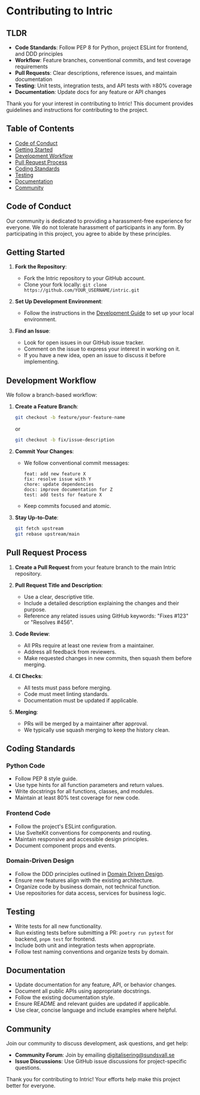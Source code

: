 # Contributing to Intric

## TLDR
- **Code Standards**: Follow PEP 8 for Python, project ESLint for frontend, and DDD principles
- **Workflow**: Feature branches, conventional commits, and test coverage requirements
- **Pull Requests**: Clear descriptions, reference issues, and maintain documentation
- **Testing**: Unit tests, integration tests, and API tests with ≥80% coverage
- **Documentation**: Update docs for any feature or API changes

Thank you for your interest in contributing to Intric! This document provides guidelines and instructions for contributing to the project.

## Table of Contents
- [Code of Conduct](#code-of-conduct)
- [Getting Started](#getting-started)
- [Development Workflow](#development-workflow)
- [Pull Request Process](#pull-request-process)
- [Coding Standards](#coding-standards)
- [Testing](#testing)
- [Documentation](#documentation)
- [Community](#community)

## Code of Conduct

Our community is dedicated to providing a harassment-free experience for everyone. We do not tolerate harassment of participants in any form. By participating in this project, you agree to abide by these principles.

## Getting Started

1. **Fork the Repository**:
   - Fork the Intric repository to your GitHub account.
   - Clone your fork locally: `git clone https://github.com/YOUR_USERNAME/intric.git`

2. **Set Up Development Environment**:
   - Follow the instructions in the [Development Guide](DEVELOPMENT.md) to set up your local environment.

3. **Find an Issue**:
   - Look for open issues in our GitHub issue tracker.
   - Comment on the issue to express your interest in working on it.
   - If you have a new idea, open an issue to discuss it before implementing.

## Development Workflow

We follow a branch-based workflow:

1. **Create a Feature Branch**:
   ```bash
   git checkout -b feature/your-feature-name
   ```
   or
   ```bash
   git checkout -b fix/issue-description
   ```

2. **Commit Your Changes**:
   - We follow conventional commit messages:
     ```
     feat: add new feature X
     fix: resolve issue with Y
     chore: update dependencies
     docs: improve documentation for Z
     test: add tests for feature X
     ```
   - Keep commits focused and atomic.

3. **Stay Up-to-Date**:
   ```bash
   git fetch upstream
   git rebase upstream/main
   ```

## Pull Request Process

1. **Create a Pull Request** from your feature branch to the main Intric repository.

2. **Pull Request Title and Description**:
   - Use a clear, descriptive title.
   - Include a detailed description explaining the changes and their purpose.
   - Reference any related issues using GitHub keywords: "Fixes #123" or "Resolves #456".

3. **Code Review**:
   - All PRs require at least one review from a maintainer.
   - Address all feedback from reviewers.
   - Make requested changes in new commits, then squash them before merging.

4. **CI Checks**:
   - All tests must pass before merging.
   - Code must meet linting standards.
   - Documentation must be updated if applicable.

5. **Merging**:
   - PRs will be merged by a maintainer after approval.
   - We typically use squash merging to keep the history clean.

## Coding Standards

### Python Code
- Follow PEP 8 style guide.
- Use type hints for all function parameters and return values.
- Write docstrings for all functions, classes, and modules.
- Maintain at least 80% test coverage for new code.

### Frontend Code
- Follow the project's ESLint configuration.
- Use SvelteKit conventions for components and routing.
- Maintain responsive and accessible design principles.
- Document component props and events.

### Domain-Driven Design
- Follow the DDD principles outlined in [Domain Driven Design](domain-driven-design.md).
- Ensure new features align with the existing architecture.
- Organize code by business domain, not technical function.
- Use repositories for data access, services for business logic.

## Testing

- Write tests for all new functionality.
- Run existing tests before submitting a PR: `poetry run pytest` for backend, `pnpm test` for frontend.
- Include both unit and integration tests when appropriate.
- Follow test naming conventions and organize tests by domain.

## Documentation

- Update documentation for any feature, API, or behavior changes.
- Document all public APIs using appropriate docstrings.
- Follow the existing documentation style.
- Ensure README and relevant guides are updated if applicable.
- Use clear, concise language and include examples where helpful.

## Community

Join our community to discuss development, ask questions, and get help:

- **Community Forum**: Join by emailing [digitalisering@sundsvall.se](mailto:digitalisering@sundsvall.se)
- **Issue Discussions**: Use GitHub issue discussions for project-specific questions.

Thank you for contributing to Intric! Your efforts help make this project better for everyone.
